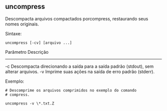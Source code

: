 ## uncompress

Descompacta arquivos compactados porcompress, restaurando seus
nomes originais.

Sintaxe:

	uncompress [-cv] [arquivo ...]

Parâmetro Descrição
--------- ---------
-c        Descompacta direcionando a saída para a saída
          padrão (stdout), sem alterar arquivos.
-v        Imprime suas ações na saída de erro padrão
          (stderr).

Exemplo:

	# Descomprime os arquivos comprimidos no exemplo do comando
	# compress.

	uncompress -v \*.txt.Z


